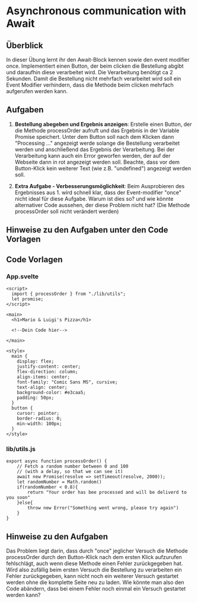 # Asynchronous communication with Await

## Überblick

In dieser Übung lernt ihr den Await-Block kennen sowie den event modifier once. Implementiert einen Button, der beim clicken die Bestellung abgibt und daraufhin diese verarbeitet wird. Die Verarbeitung benötigt ca 2 Sekunden. Damit die Bestellung nicht mehrfach verarbeitet wird soll ein Event Modifier verhindern, dass die Methode beim clicken mehrfach aufgerufen werden kann.

## Aufgaben

1. **Bestellung abegeben und Ergebnis anzeigen**: Erstelle einen Button, der die Methode processOrder aufruft und das Ergebnis in der Variable Promise speichert. Unter dem Button soll nach dem Klicken dann "Processing ..." angezeigt werde solange die Bestellung verarbeitet werden und anschließend das Ergebnis der Verarbeitung. Bei der Verarbeitung kann auch ein Error geworfen werden, der auf der Webseite dann in rot angezeigt werden soll. Beachte, dass vor dem Button-Klick kein weiterer Text (wie z.B. "undefined") angezeigt werden soll. 

2. **Extra Aufgabe - Verbesserungsmöglichkeit**: Beim Ausprobieren des Ergebnisses aus 1. wird schnell klar, dass der Event-modifier "once" nicht ideal für diese Aufgabe. Warum ist dies so? und wie könnte alternativer Code aussehen, der diese Problem nicht hat? (Die Methode processOrder soll nicht verändert werden)

## Hinweise zu den Aufgaben unter den Code Vorlagen

## Code Vorlagen

### App.svelte
```svelte
<script>
  import { processOrder } from "./lib/utils";
  let promise;
</script>

<main>
  <h1>Mario & Luigi's Pizza</h1>

  <!--Dein Code hier-->

</main>

<style>
  main {
    display: flex;
    justify-content: center;
    flex-direction: column;
    align-items: center;
    font-family: "Comic Sans MS", cursive;
    text-align: center;
    background-color: #e3caa5;
    padding: 50px;
  }
  button {
    cursor: pointer;
    border-radius: 0;
    min-width: 100px;
  }
</style>
```
### lib/utils.js
```svelte
export async function processOrder() {
    // Fetch a random number between 0 and 100
    // (with a delay, so that we can see it)
    await new Promise(resolve => setTimeout(resolve, 2000));
    let randomNumber = Math.random()
    if(randomNumber < 0.8){
        return "Your order has bee processed and will be deliverd to you soon"
    }else{
        throw new Error("Something went wrong, please try again")
    }  
}
```
## Hinweise zu den Aufgaben

Das Problem liegt darin, dass durch "once" jeglicher Versuch die Methode processOrder durch den Button-Klick nach dem ersten Klick aufzurufen fehlschlägt, auch wenn diese Methode einen Fehler zurückgegeben hat. Wird also zufällig beim ersten Versuch die Bestellung zu verarbeiten ein Fehler zurückgegeben, kann nicht noch ein weiterer Versuch gestartet werden ohne die komplette Seite neu zu laden. Wie könnte man also den Code abändern, dass bei einem Fehler noch einmal ein Versuch gestartet werden kann?